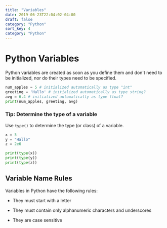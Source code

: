 ```yaml
---
title: "Variables"
date: 2019-06-23T22:04:02-04:00
draft: false
category: "Python"
sort_key: 4
category: "Python"
---
```


# Python Variables

Python variables are created as soon as you define them and don't need to be
initialized, nor do their types need to be specified.

```python
num_apples = 5 # initialized automatically as type "int"
greeting = 'Hallo' # initialized automatically as type string?
avg = 6.4 # initialized automatically as type float?
print(num_apples, greeting, avg)
```

### Tip: Determine the type of a variable

Use `type()` to determine the type (or class) of a variable.

```python
x = 5
y = "Hallo"
z = 2e6

print(type(x))
print(type(y))
print(type(z))
```

## Variable Name Rules

Variables in Python have the following rules:

* They must start with a letter

* They must contain only alphanumeric characters and underscores

* They are case sensitive
